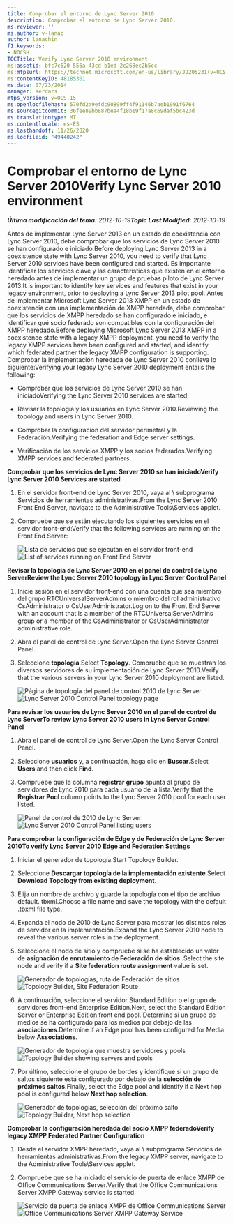 ```yaml
---
title: Comprobar el entorno de Lync Server 2010
description: Comprobar el entorno de Lync Server 2010.
ms.reviewer: ''
ms.author: v-lanac
author: lanachin
f1.keywords:
- NOCSH
TOCTitle: Verify Lync Server 2010 environment
ms:assetid: bfc7c620-556a-43cd-b1ed-2c268ec2b5cc
ms:mtpsurl: https://technet.microsoft.com/en-us/library/JJ205231(v=OCS.15)
ms:contentKeyID: 48185301
ms.date: 07/23/2014
manager: serdars
mtps_version: v=OCS.15
ms.openlocfilehash: 570fd2a9efdc90899ff4f91146b7aeb1991f6764
ms.sourcegitcommit: 36fee89bb887bea4f18b19f17a8c69daf5bc423d
ms.translationtype: MT
ms.contentlocale: es-ES
ms.lasthandoff: 11/26/2020
ms.locfileid: "49440242"
---
```

# <a name="verify-lync-server-2010-environment"></a><span data-ttu-id="05c3c-103">Comprobar el entorno de Lync Server 2010</span><span class="sxs-lookup"><span data-stu-id="05c3c-103">Verify Lync Server 2010 environment</span></span>

<div data-xmlns="http://www.w3.org/1999/xhtml">

<div class="topic" data-xmlns="http://www.w3.org/1999/xhtml" data-msxsl="urn:schemas-microsoft-com:xslt" data-cs="https://msdn.microsoft.com/">

<div data-asp="https://msdn2.microsoft.com/asp">



</div>

<div id="mainSection">

<div id="mainBody"><span data-ttu-id="05c3c-104">

<span> </span></span><span class="sxs-lookup"><span data-stu-id="05c3c-104">

<span> </span></span></span>

<span data-ttu-id="05c3c-105">_**Última modificación del tema:** 2012-10-19_</span><span class="sxs-lookup"><span data-stu-id="05c3c-105">_**Topic Last Modified:** 2012-10-19_</span></span>

<span data-ttu-id="05c3c-106">Antes de implementar Lync Server 2013 en un estado de coexistencia con Lync Server 2010, debe comprobar que los servicios de Lync Server 2010 se han configurado e iniciado.</span><span class="sxs-lookup"><span data-stu-id="05c3c-106">Before deploying Lync Server 2013 in a coexistence state with Lync Server 2010, you need to verify that Lync Server 2010 services have been configured and started.</span></span> <span data-ttu-id="05c3c-107">Es importante identificar los servicios clave y las características que existen en el entorno heredado antes de implementar un grupo de pruebas piloto de Lync Server 2013.</span><span class="sxs-lookup"><span data-stu-id="05c3c-107">It is important to identify key services and features that exist in your legacy environment, prior to deploying a Lync Server 2013 pilot pool.</span></span> <span data-ttu-id="05c3c-108">Antes de implementar Microsoft Lync Server 2013 XMPP en un estado de coexistencia con una implementación de XMPP heredada, debe comprobar que los servicios de XMPP heredado se han configurado e iniciado, e identificar qué socio federado son compatibles con la configuración del XMPP heredado.</span><span class="sxs-lookup"><span data-stu-id="05c3c-108">Before deploying Microsoft Lync Server 2013 XMPP in a coexistence state with a legacy XMPP deployment, you need to verify the legacy XMPP services have been configured and started, and identify which federated partner the legacy XMPP configuration is supporting.</span></span> <span data-ttu-id="05c3c-109">Comprobar la implementación heredada de Lync Server 2010 conlleva lo siguiente:</span><span class="sxs-lookup"><span data-stu-id="05c3c-109">Verifying your legacy Lync Server 2010 deployment entails the following:</span></span>

  - <span data-ttu-id="05c3c-110">Comprobar que los servicios de Lync Server 2010 se han iniciado</span><span class="sxs-lookup"><span data-stu-id="05c3c-110">Verifying the Lync Server 2010 services are started</span></span>

  - <span data-ttu-id="05c3c-111">Revisar la topología y los usuarios en Lync Server 2010.</span><span class="sxs-lookup"><span data-stu-id="05c3c-111">Reviewing the topology and users in Lync Server 2010.</span></span>

  - <span data-ttu-id="05c3c-112">Comprobar la configuración del servidor perimetral y la Federación.</span><span class="sxs-lookup"><span data-stu-id="05c3c-112">Verifying the federation and Edge server settings.</span></span>

  - <span data-ttu-id="05c3c-113">Verificación de los servicios XMPP y los socios federados.</span><span class="sxs-lookup"><span data-stu-id="05c3c-113">Verifying XMPP services and federated partners.</span></span>

<span data-ttu-id="05c3c-114">**Comprobar que los servicios de Lync Server 2010 se han iniciado**</span><span class="sxs-lookup"><span data-stu-id="05c3c-114">**Verify Lync Server 2010 Services are started**</span></span>

1.  <span data-ttu-id="05c3c-115">En el servidor front-end de Lync Server 2010, vaya al \\ subprograma Servicios de herramientas administrativas.</span><span class="sxs-lookup"><span data-stu-id="05c3c-115">From the Lync Server 2010 Front End Server, navigate to the Administrative Tools\\Services applet.</span></span>

2.  <span data-ttu-id="05c3c-116">Compruebe que se están ejecutando los siguientes servicios en el servidor front-end:</span><span class="sxs-lookup"><span data-stu-id="05c3c-116">Verify that the following services are running on the Front End Server:</span></span>
    
    <span data-ttu-id="05c3c-117">![Lista de servicios que se ejecutan en el servidor front-end](images/JJ205231.639f2729-b759-4d8e-b4ad-59d7f68adcd2(OCS.15).jpg "Lista de servicios que se ejecutan en el servidor front-end")</span><span class="sxs-lookup"><span data-stu-id="05c3c-117">![List of services running on Front End Server](images/JJ205231.639f2729-b759-4d8e-b4ad-59d7f68adcd2(OCS.15).jpg "List of services running on Front End Server")</span></span>

<span data-ttu-id="05c3c-118">**Revisar la topología de Lync Server 2010 en el panel de control de Lync Server**</span><span class="sxs-lookup"><span data-stu-id="05c3c-118">**Review the Lync Server 2010 topology in Lync Server Control Panel**</span></span>

1.  <span data-ttu-id="05c3c-119">Inicie sesión en el servidor front-end con una cuenta que sea miembro del grupo RTCUniversalServerAdmins o miembro del rol administrativo CsAdministrator o CsUserAdministrator.</span><span class="sxs-lookup"><span data-stu-id="05c3c-119">Log on to the Front End Server with an account that is a member of the RTCUniversalServerAdmins group or a member of the CsAdministrator or CsUserAdministrator administrative role.</span></span>

2.  <span data-ttu-id="05c3c-120">Abra el panel de control de Lync Server.</span><span class="sxs-lookup"><span data-stu-id="05c3c-120">Open the Lync Server Control Panel.</span></span>

3.  <span data-ttu-id="05c3c-121">Seleccione **topología**.</span><span class="sxs-lookup"><span data-stu-id="05c3c-121">Select **Topology**.</span></span> <span data-ttu-id="05c3c-122">Compruebe que se muestran los diversos servidores de su implementación de Lync Server 2010.</span><span class="sxs-lookup"><span data-stu-id="05c3c-122">Verify that the various servers in your Lync Server 2010 deployment are listed.</span></span>
    
    <span data-ttu-id="05c3c-123">![Página de topología del panel de control 2010 de Lync Server](images/JJ205231.338ce4fb-2162-4176-a249-ec4ae021fa6a(OCS.15).jpg "Página de topología del panel de control 2010 de Lync Server")</span><span class="sxs-lookup"><span data-stu-id="05c3c-123">![Lync Server 2010 Control Panel topology page](images/JJ205231.338ce4fb-2162-4176-a249-ec4ae021fa6a(OCS.15).jpg "Lync Server 2010 Control Panel topology page")</span></span>

<span data-ttu-id="05c3c-124">**Para revisar los usuarios de Lync Server 2010 en el panel de control de Lync Server**</span><span class="sxs-lookup"><span data-stu-id="05c3c-124">**To review Lync Server 2010 users in Lync Server Control Panel**</span></span>

1.  <span data-ttu-id="05c3c-125">Abra el panel de control de Lync Server.</span><span class="sxs-lookup"><span data-stu-id="05c3c-125">Open the Lync Server Control Panel.</span></span>

2.  <span data-ttu-id="05c3c-126">Seleccione **usuarios** y, a continuación, haga clic en **Buscar**.</span><span class="sxs-lookup"><span data-stu-id="05c3c-126">Select **Users** and then click **Find**.</span></span>

3.  <span data-ttu-id="05c3c-127">Compruebe que la columna **registrar grupo** apunta al grupo de servidores de Lync 2010 para cada usuario de la lista.</span><span class="sxs-lookup"><span data-stu-id="05c3c-127">Verify that the **Registrar Pool** column points to the Lync Server 2010 pool for each user listed.</span></span>
    
    <span data-ttu-id="05c3c-128">![Panel de control de 2010 de Lync Server](images/JJ205231.a9378c40-7a52-4c78-ad83-1463847c9edb(OCS.15).jpg "Panel de control de 2010 de Lync Server")</span><span class="sxs-lookup"><span data-stu-id="05c3c-128">![Lync Server 2010 Control Panel listing users](images/JJ205231.a9378c40-7a52-4c78-ad83-1463847c9edb(OCS.15).jpg "Lync Server 2010 Control Panel listing users")</span></span>

<span data-ttu-id="05c3c-129">**Para comprobar la configuración de Edge y de Federación de Lync Server 2010**</span><span class="sxs-lookup"><span data-stu-id="05c3c-129">**To verify Lync Server 2010 Edge and Federation Settings**</span></span>

1.  <span data-ttu-id="05c3c-130">Iniciar el generador de topología.</span><span class="sxs-lookup"><span data-stu-id="05c3c-130">Start Topology Builder.</span></span>

2.  <span data-ttu-id="05c3c-131">Seleccione **Descargar topología de la implementación existente**.</span><span class="sxs-lookup"><span data-stu-id="05c3c-131">Select **Download Topology from existing deployment**.</span></span>

3.  <span data-ttu-id="05c3c-132">Elija un nombre de archivo y guarde la topología con el tipo de archivo default. tbxml.</span><span class="sxs-lookup"><span data-stu-id="05c3c-132">Choose a file name and save the topology with the default .tbxml file type.</span></span>

4.  <span data-ttu-id="05c3c-133">Expanda el nodo de 2010 de Lync Server para mostrar los distintos roles de servidor en la implementación.</span><span class="sxs-lookup"><span data-stu-id="05c3c-133">Expand the Lync Server 2010 node to reveal the various server roles in the deployment.</span></span>

5.  <span data-ttu-id="05c3c-134">Seleccione el nodo de sitio y compruebe si se ha establecido un valor de **asignación de enrutamiento de Federación de sitios** .</span><span class="sxs-lookup"><span data-stu-id="05c3c-134">Select the site node and verify if a **Site federation route assignment** value is set.</span></span>
    
    <span data-ttu-id="05c3c-135">![Generador de topologías, ruta de Federación de sitios](images/JJ205231.87de3735-af7e-4280-8d72-c42cb0ea1c05(OCS.15).jpg "Generador de topologías, ruta de Federación de sitios")</span><span class="sxs-lookup"><span data-stu-id="05c3c-135">![Topology Builder, Site Federation Route](images/JJ205231.87de3735-af7e-4280-8d72-c42cb0ea1c05(OCS.15).jpg "Topology Builder, Site Federation Route")</span></span>

6.  <span data-ttu-id="05c3c-136">A continuación, seleccione el servidor Standard Edition o el grupo de servidores front-end Enterprise Edition.</span><span class="sxs-lookup"><span data-stu-id="05c3c-136">Next, select the Standard Edition Server or Enterprise Edition front end pool.</span></span> <span data-ttu-id="05c3c-137">Determine si un grupo de medios se ha configurado para los medios por debajo de las **asociaciones**.</span><span class="sxs-lookup"><span data-stu-id="05c3c-137">Determine if an Edge pool has been configured for Media below **Associations**.</span></span>
    
    <span data-ttu-id="05c3c-138">![Generador de topología que muestra servidores y pools](images/JJ205231.5ad5ea3b-b122-44dd-8968-f1147d6d45f1(OCS.15).jpg "Generador de topología que muestra servidores y pools")</span><span class="sxs-lookup"><span data-stu-id="05c3c-138">![Topology Builder showing servers and pools](images/JJ205231.5ad5ea3b-b122-44dd-8968-f1147d6d45f1(OCS.15).jpg "Topology Builder showing servers and pools")</span></span>

7.  <span data-ttu-id="05c3c-139">Por último, seleccione el grupo de bordes y identifique si un grupo de saltos siguiente está configurado por debajo de la **selección de próximos saltos**.</span><span class="sxs-lookup"><span data-stu-id="05c3c-139">Finally, select the Edge pool and identify if a Next hop pool is configured below **Next hop selection**.</span></span>
    
    <span data-ttu-id="05c3c-140">![Generador de topologías, selección del próximo salto](images/JJ205231.3121e723-fba7-498e-a786-bde7be1a55e2(OCS.15).jpg "Generador de topologías, selección del próximo salto")</span><span class="sxs-lookup"><span data-stu-id="05c3c-140">![Topology Builder, Next hop selection](images/JJ205231.3121e723-fba7-498e-a786-bde7be1a55e2(OCS.15).jpg "Topology Builder, Next hop selection")</span></span>

<span data-ttu-id="05c3c-141">**Comprobar la configuración heredada del socio XMPP federado**</span><span class="sxs-lookup"><span data-stu-id="05c3c-141">**Verify legacy XMPP Federated Partner Configuration**</span></span>

1.  <span data-ttu-id="05c3c-142">Desde el servidor XMPP heredado, vaya al \\ subprograma Servicios de herramientas administrativas.</span><span class="sxs-lookup"><span data-stu-id="05c3c-142">From the legacy XMPP server, navigate to the Administrative Tools\\Services applet.</span></span>

2.  <span data-ttu-id="05c3c-143">Compruebe que se ha iniciado el servicio de puerta de enlace XMPP de Office Communications Server.</span><span class="sxs-lookup"><span data-stu-id="05c3c-143">Verify that the Office Communications Server XMPP Gateway service is started.</span></span>
    
    <span data-ttu-id="05c3c-144">![Servicio de puerta de enlace XMPP de Office Communications Server](images/JJ721906.23223724-3c4b-4cb9-ace2-1cab2c3c91c3(OCS.15).jpg "Servicio de puerta de enlace XMPP de Office Communications Server")</span><span class="sxs-lookup"><span data-stu-id="05c3c-144">![Office Communications Server XMPP Gateway Service](images/JJ721906.23223724-3c4b-4cb9-ace2-1cab2c3c91c3(OCS.15).jpg "Office Communications Server XMPP Gateway Service")</span></span>

<span data-ttu-id="05c3c-145"></div>

<span> </span>

</div>

</div>

</span><span class="sxs-lookup"><span data-stu-id="05c3c-145"></div>

<span> </span>

</div>

</div>

</span></span></div>

